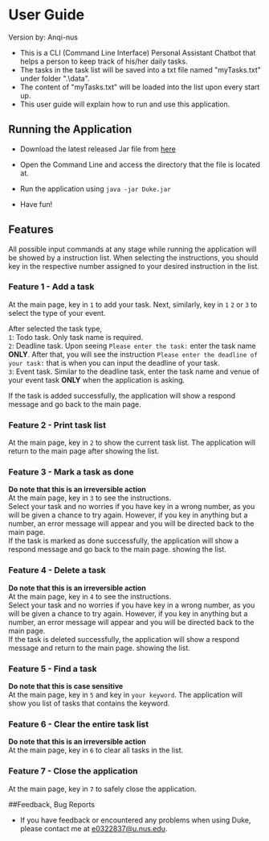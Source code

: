 # User Guide
Version by: Anqi-nus
* This is a CLI (Command Line Interface) Personal Assistant Chatbot 
that helps a person to keep track of his/her daily tasks. 
* The tasks in the task list will be saved into a txt file named 
"myTasks.txt" under folder ".\data".
* The content of "myTasks.txt" will be loaded into the list upon 
every start up.
* This user guide will explain how to run and use this application.
    
## Running the Application
* Download the latest released Jar file from 
[here](https://github.com/Anqi-nus/duke/releases)

* Open the Command Line and access the directory that the file 
is located at.
* Run the application using `java -jar Duke.jar`
* Have fun!

## Features 
All possible input commands at any stage while running the application 
will be showed by a instruction list. When selecting the instructions, 
you should key in the respective number assigned to your desired 
instruction in the list. 

### Feature 1 - Add a task
At the main page, key in `1` to add your task.
Next, similarly, key in  `1` `2` or `3` to select the type of your event.  

After selected the task type,  
`1`: Todo task. Only task name is required.  
`2`: Deadline task. Upon seeing `Please enter the task:` enter the
task name **ONLY**. After that, you will see the instruction 
`Please enter the deadline of your task:` that is when you can
input the deadline of your task.  
`3`: Event task. Similar to the deadline task, enter the task name 
and venue of your event task **ONLY** when the application is asking.

If the task is added successfully, the application will show a 
respond message and go back to the main page.

### Feature 2 - Print task list
At the main page, key in `2` to show the current task list.
The application will return to the main page after 
showing the list. 

### Feature 3 - Mark a task as done
**Do note that this is an irreversible action**  
At the main page, key in `3` to see the instructions.  
Select your task and no worries if you have key in a wrong 
number, as you will be given a chance to try again. 
However, if you key in anything but a number, an error 
message will appear and you will be directed back to the main page.  
If the task is marked as done successfully, the application 
will show a respond message and go back to the main page.
showing the list.  

### Feature 4 - Delete a task
**Do note that this is an irreversible action**  
At the main page, key in `4` to see the instructions.  
Select your task and no worries if you have key in a wrong 
number, as you will be given a chance to try again. 
However, if you key in anything but a number, an error 
message will appear and you will be directed back to the main page.  
If the task is deleted successfully, the application 
will show a respond message and return to the main page.
showing the list.  

### Feature 5 - Find a task
**Do note that this is case sensitive**  
At the main page, key in `5` and key in `your keyword`. 
The application will show you list of tasks that contains 
the keyword.  

### Feature 6 - Clear the entire task list
**Do note that this is an irreversible action**  
At the main page, key in `6` to clear all tasks in the list.  

### Feature 7 - Close the application
At the main page, key in `7` to safely close the application.  

##Feedback, Bug Reports
* If you have feedback or encountered any problems when using
Duke, please contact me at e0322837@u.nus.edu.  
